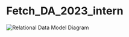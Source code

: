 # Fetch_DA_2023_intern

![Relational Data Model Diagram](https://github.com/Rebekah-Chuang/Fetch_DA_2023_intern/blob/main/Relational%20Data%20Model.png)
